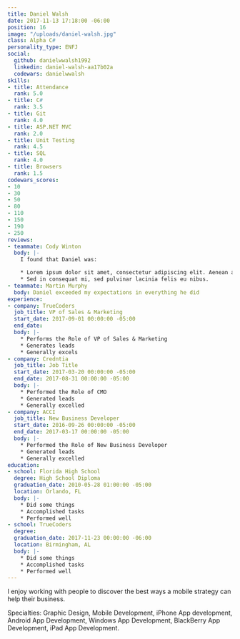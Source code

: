 ```yaml
---
title: Daniel Walsh
date: 2017-11-13 17:18:00 -06:00
position: 16
image: "/uploads/daniel-walsh.jpg"
class: Alpha C#
personality_type: ENFJ
social:
  github: danielwwalsh1992
  linkedin: daniel-walsh-aa17b02a
  codewars: danielwwalsh
skills:
- title: Attendance
  rank: 5.0
- title: C#
  rank: 3.5
- title: Git
  rank: 4.0
- title: ASP.NET MVC
  rank: 2.0
- title: Unit Testing
  rank: 4.5
- title: SQL
  rank: 4.0
- title: Browsers
  rank: 1.5
codewars_scores:
- 10
- 30
- 50
- 80
- 110
- 150
- 190
- 250
reviews:
- teammate: Cody Winton
  body: |-
    I found that Daniel was:

    * Lorem ipsum dolor sit amet, consectetur adipiscing elit. Aenean ac interdum nisi.
    * Sed in consequat mi, sed pulvinar lacinia felis eu nibus.
- teammate: Martin Murphy
  body: Daniel exceeded my expectations in everything he did
experience:
- company: TrueCoders
  job_title: VP of Sales & Marketing
  start_date: 2017-09-01 00:00:00 -05:00
  end_date: 
  body: |-
    * Performs the Role of VP of Sales & Marketing
    * Generates leads
    * Generally excels
- company: Credntia
  job_title: Job Title
  start_date: 2017-03-20 00:00:00 -05:00
  end_date: 2017-08-31 00:00:00 -05:00
  body: |-
    * Performed the Role of CMO
    * Generated leads
    * Generally excelled
- company: ACCI
  job_title: New Business Developer
  start_date: 2016-09-26 00:00:00 -05:00
  end_date: 2017-03-17 00:00:00 -05:00
  body: |-
    * Performed the Role of New Business Developer
    * Generated leads
    * Generally excelled
education:
- school: Florida High School
  degree: High School Diploma
  graduation_date: 2010-05-28 01:00:00 -05:00
  location: Orlando, FL
  body: |-
    * Did some things
    * Accomplished tasks
    * Performed well
- school: TrueCoders
  degree: 
  graduation_date: 2017-11-23 00:00:00 -06:00
  location: Birmingham, AL
  body: |-
    * Did some things
    * Accomplished tasks
    * Performed well
---
```


I enjoy working with people to discover the best ways a mobile strategy can help their business.

Specialties: Graphic Design, Mobile Development, iPhone App development, Android App Development, Windows App Development, BlackBerry App Development, iPad App Development.